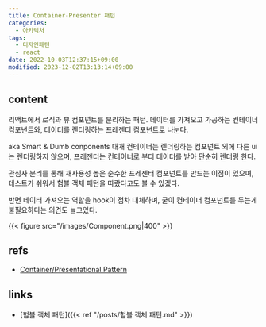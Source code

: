 ```yaml
---
title: Container-Presenter 패턴
categories:
  - 아키텍처
tags:
  - 디자인패턴
  - react
date: 2022-10-03T12:37:15+09:00
modified: 2023-12-02T13:13:14+09:00
---
```


## content
리액트에서 로직과 뷰 컴포넌트를 분리하는 패턴. 데이터를 가져오고 가공하는 컨테이너 컴포넌트와, 데이터를 렌더링하는 프레젠터 컴포넌트로 나눈다. 

aka Smart & Dumb conponents
대개 컨테이너는 렌더링하는 컴포넌트 외에 다른 ui는 렌더링하지 않으며, 프레젠터는 컨테이너로 부터 데이터를 받아 단순히 렌더링 한다.

관심사 분리를 통해 재사용성 높은 순수한 프레젠터 컴포넌트를 만드는 이점이 있으며, 테스트가 쉬워서 험블 객체 패턴을 따랐다고도 볼 수 있겠다.

반면 데이터 가져오는 역할을 hook이 점차 대체하며, 굳이 컨테이너 컴포넌트를 두는게 불필요하다는 의견도 늘고있다.

{{< figure src="/images/Component.png|400" >}}


## refs
- [Container/Presentational Pattern](https://www.patterns.dev/posts/presentational-container-pattern/)


## links
- [험블 객체 패턴]({{< ref "/posts/험블 객체 패턴.md" >}})
